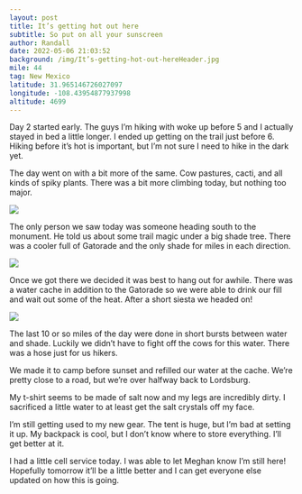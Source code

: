 ```yaml
---
layout: post
title: It’s getting hot out here
subtitle: So put on all your sunscreen
author: Randall
date: 2022-05-06 21:03:52
background: /img/It’s-getting-hot-out-hereHeader.jpg
mile: 44
tag: New Mexico
latitude: 31.965146726027097
longitude: -108.43954877937998
altitude: 4699
---
```

Day 2 started early. The guys I’m hiking with woke up before 5 and I actually stayed in bed a little longer. I ended up getting on the trail just before 6. Hiking before it’s hot is important, but I’m not sure I need to hike in the dark yet.

The day went on with a bit more of the same. Cow pastures, cacti, and all kinds of spiky plants. There was a bit more climbing today, but nothing too major.

<img src="/img/It’s getting hot out here0.jpg" class="img-fluid">

The only person we saw today was someone heading south to the monument. He told us about some trail magic under a big shade tree. There was a cooler full of Gatorade and the only shade for miles in each direction.

<img src="/img/It’s getting hot out here1.jpg" class="img-fluid">

Once we got there we decided it was best to hang out for awhile. There was a water cache in addition to the Gatorade so we were able to drink our fill and wait out some of the heat. After a short siesta we headed on!

<img src="/img/It’s getting hot out here2.jpg" class="img-fluid">

The last 10 or so miles of the day were done in short bursts between water and shade. Luckily we didn’t have to fight off the cows for this water. There was a hose just for us hikers.

We made it to camp before sunset and refilled our water at the cache. We’re pretty close to a road, but we’re over halfway back to Lordsburg.

My t-shirt seems to be made of salt now and my legs are incredibly dirty. I sacrificed a little water to at least get the salt crystals off my face.

I’m still getting used to my new gear. The tent is huge, but I’m bad at setting it up. My backpack is cool, but I don’t know where to store everything. I’ll get better at it. 

I had a little cell service today. I was able to let Meghan know I’m still here! Hopefully tomorrow it’ll be a little better and I can get everyone else updated on how this is going.
